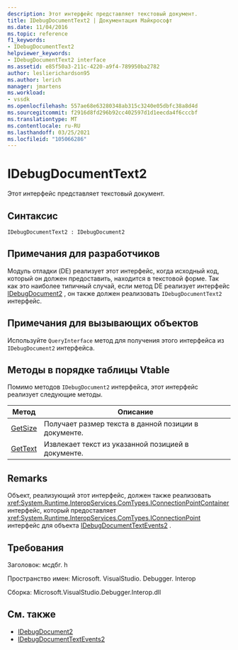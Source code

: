 ```yaml
---
description: Этот интерфейс представляет текстовый документ.
title: IDebugDocumentText2 | Документация Майкрософт
ms.date: 11/04/2016
ms.topic: reference
f1_keywords:
- IDebugDocumentText2
helpviewer_keywords:
- IDebugDocumentText2 interface
ms.assetid: e85f50a3-211c-4220-a9f4-789950ba2782
author: leslierichardson95
ms.author: lerich
manager: jmartens
ms.workload:
- vssdk
ms.openlocfilehash: 557ae68e63280348ab315c3240e05dbfc38a8d4d
ms.sourcegitcommit: f2916d8fd296b92cc402597d1d1eecda4f6cccbf
ms.translationtype: MT
ms.contentlocale: ru-RU
ms.lasthandoff: 03/25/2021
ms.locfileid: "105066286"
---
```

# <a name="idebugdocumenttext2"></a>IDebugDocumentText2
Этот интерфейс представляет текстовый документ.

## <a name="syntax"></a>Синтаксис

```
IDebugDocumentText2 : IDebugDocument2
```

## <a name="notes-for-implementers"></a>Примечания для разработчиков
 Модуль отладки (DE) реализует этот интерфейс, когда исходный код, который он должен предоставить, находится в текстовой форме. Так как это наиболее типичный случай, если метод DE реализует интерфейс [IDebugDocument2](../../../extensibility/debugger/reference/idebugdocument2.md) , он также должен реализовать `IDebugDocumentText2` интерфейс.

## <a name="notes-for-callers"></a>Примечания для вызывающих объектов
 Используйте `QueryInterface` метод для получения этого интерфейса из `IDebugDocument2` интерфейса.

## <a name="methods-in-vtable-order"></a>Методы в порядке таблицы Vtable
 Помимо методов `IDebugDocument2` интерфейса, этот интерфейс реализует следующие методы.

|Метод|Описание|
|------------|-----------------|
|[GetSize](../../../extensibility/debugger/reference/idebugdocumenttext2-getsize.md)|Получает размер текста в данной позиции в документе.|
|[GetText](../../../extensibility/debugger/reference/idebugdocumenttext2-gettext.md)|Извлекает текст из указанной позицией в документе.|

## <a name="remarks"></a>Remarks
 Объект, реализующий этот интерфейс, должен также реализовать <xref:System.Runtime.InteropServices.ComTypes.IConnectionPointContainer> интерфейс, который предоставляет <xref:System.Runtime.InteropServices.ComTypes.IConnectionPoint> интерфейс для объекта [IDebugDocumentTextEvents2](../../../extensibility/debugger/reference/idebugdocumenttextevents2.md) .

## <a name="requirements"></a>Требования
 Заголовок: мсдбг. h

 Пространство имен: Microsoft. VisualStudio. Debugger. Interop

 Сборка: Microsoft.VisualStudio.Debugger.Interop.dll

## <a name="see-also"></a>См. также
- [IDebugDocument2](../../../extensibility/debugger/reference/idebugdocument2.md)
- [IDebugDocumentTextEvents2](../../../extensibility/debugger/reference/idebugdocumenttextevents2.md)
